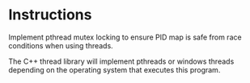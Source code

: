 # Instructions
Implement pthread mutex locking to ensure PID map is safe from race conditions when using threads.

The C++ thread library will implement pthreads or windows threads depending on the operating system that executes this program.